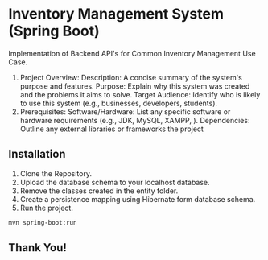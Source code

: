 # Inventory Management System (Spring Boot) 

Implementation of Backend API's for Common Inventory Management Use Case.

1. Project Overview:
Description: A concise summary of the system's purpose and features. 
Purpose: Explain why this system was created and the problems it aims to solve. 
Target Audience: Identify who is likely to use this system (e.g., businesses, developers, students). 
2. Prerequisites:
Software/Hardware:
List any specific software or hardware requirements (e.g., JDK, MySQL, XAMPP, ). 
Dependencies:
Outline any external libraries or frameworks the project 

## Installation

1. Clone the Repository.
2. Upload the database schema to your localhost database.
3. Remove the classes created in the entity folder.
4. Create a persistence mapping using Hibernate form database schema.
5. Run the project.

```bash
mvn spring-boot:run
```





## Thank You!
